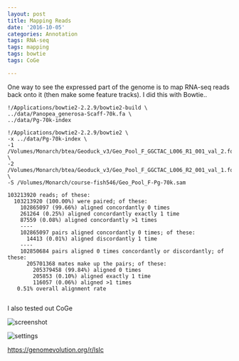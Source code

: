 ```yaml
---
layout: post
title: Mapping Reads
date: '2016-10-05'
categories: Annotation
tags: RNA-seq
tags: mapping
tags: bowtie
tags: CoGe

---
```


One way to see the expressed part of the genome is to map RNA-seq reads back onto it (then make some feature tracks).
I did this with Bowtie..

```
!/Applications/bowtie2-2.2.9/bowtie2-build \
../data/Panopea_generosa-Scaff-70k.fa \
../data/Pg-70k-index

!/Applications/bowtie2-2.2.9/bowtie2 \
-x ../data/Pg-70k-index \
-1 /Volumes/Monarch/btea/Geoduck_v3/Geo_Pool_F_GGCTAC_L006_R1_001_val_2.fq \
-2 /Volumes/Monarch/btea/Geoduck_v3/Geo_Pool_F_GGCTAC_L006_R2_001_val_1.fq \
-S /Volumes/Monarch/course-fish546/Geo_Pool_F-Pg-70k.sam

103213920 reads; of these:
  103213920 (100.00%) were paired; of these:
    102865097 (99.66%) aligned concordantly 0 times
    261264 (0.25%) aligned concordantly exactly 1 time
    87559 (0.08%) aligned concordantly >1 times
    ----
    102865097 pairs aligned concordantly 0 times; of these:
      14413 (0.01%) aligned discordantly 1 time
    ----
    102850684 pairs aligned 0 times concordantly or discordantly; of these:
      205701368 mates make up the pairs; of these:
        205379458 (99.84%) aligned 0 times
        205853 (0.10%) aligned exactly 1 time
        116057 (0.06%) aligned >1 times
   0.51% overall alignment rate
   
 ```
 
 I also tested out CoGe
 
 ![screenshot](https://camo.githubusercontent.com/0d1f22de5c3509b585afc570b2d0ada1872bd965/687474703a2f2f6561676c652e666973682e77617368696e67746f6e2e6564752f636e6964617269616e2f736b697463682f436f47655f5f4d795f446174615f31444134353536422e706e67)
 
 ![settings](https://camo.githubusercontent.com/74593a3a672747976968ebd0b667c47718435b37/687474703a2f2f6561676c652e666973682e77617368696e67746f6e2e6564752f636e6964617269616e2f736b697463682f436f47655f5f4d795f446174615f31444134353539382e706e67)
 
 https://genomevolution.org/r/lslc

